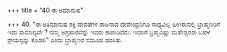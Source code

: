 +++
title = "40 ಈ ಅಮಾನುಷ"

+++
40. "ಈ ಅತಿಮಾನುಷ ಶಕ್ತಿ ದೇವತೆಗಳ ರಾಜನಾದ ದೇವೇಂದ್ರನಿಗೂ ಸಾಧ್ಯವಿಲ್ಲ ಹೀಗಿರುವಲ್ಲಿ ಬ್ರಾಹ್ಮಣರಿಗೆ ಇದು ಸಾಮಾನ್ಯವೇ ? ನಮ್ಮ ಅಗ್ರಹಾರವನ್ನು ಇವರು ಕಾಪಾಡಿದರು. ಇವರಿಗೆ ಬ್ರಹ್ಮವಿಷ್ಣು ಮಹೇಶ್ವರರು ಬಹಳ ಶ್ರೇಯಸ್ಸನ್ನು ಕೊಡಲಿ" ಎಂದು ಬ್ರಾಹ್ಮಣರ ಸಮೂಹ ಹರಸಿತು.